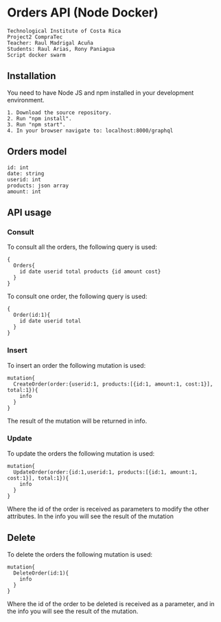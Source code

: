 # Orders API (Node Docker) 

```
Technological Institute of Costa Rica
Project2 CompraTec
Teacher: Raul Madrigal Acuña
Students: Raul Arias, Rony Paniagua
Script docker swarm
```
## Installation
You need to have Node JS and npm installed in your development environment.
```
1. Download the source repository.
2. Run "npm install".
3. Run "npm start".
4. In your browser navigate to: localhost:8000/graphql
```
## Orders model
```
id: int
date: string
userid: int
products: json array
amount: int
```

## API usage

### Consult
To consult all the orders, the following query is used: 
```
{
  Orders{
    id date userid total products {id amount cost}
  }
}
```
To consult one order, the following query is used: 
```
{
  Order(id:1){
    id date userid total
  }
}
```

### Insert
To insert an order the following mutation is used:
```
mutation{
  CreateOrder(order:{userid:1, products:[{id:1, amount:1, cost:1}], total:1}){
    info
  }
}
```
The result of the mutation will be returned in info.

### Update
To update the orders the following mutation is used:
```
mutation{
  UpdateOrder(order:{id:1,userid:1, products:[{id:1, amount:1, cost:1}], total:1}){
    info
  }
}
```
Where the id of the order is received as parameters to modify the other attributes. In the info you will see the result of the mutation

## Delete
To delete the orders the following mutation is used:
```
mutation{
  DeleteOrder(id:1){
    info
  }
}
```
Where the id of the order to be deleted is received as a parameter, and in the info you will see the result of the mutation.
